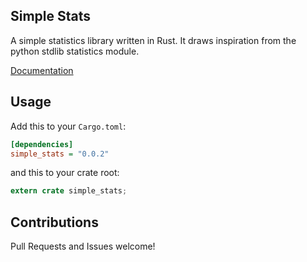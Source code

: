 Simple Stats
------------

A simple statistics library written in Rust. It draws inspiration from the
python stdlib statistics module.

[Documentation](https://jeffbelgum.github.io/simple_stats/simple_stats/)

Usage
-----

Add this to your `Cargo.toml`:

```ini
[dependencies]
simple_stats = "0.0.2"
```

and this to your crate root:

```rust
extern crate simple_stats;
```

Contributions
-------------

Pull Requests and Issues welcome!
